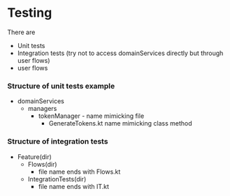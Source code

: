 # Testing
There are
- Unit tests
- Integration tests (try not to access domainServices directly but through user flows)
- user flows

### Structure of unit tests example
- domainServices
    - managers
      - tokenManager - name mimicking file
        - GenerateTokens.kt name mimicking class method

### Structure of integration tests
- Feature(dir)
    - Flows(dir)
        - file name ends with Flows.kt
    - IntegrationTests(dir)
        - file name ends with IT.kt